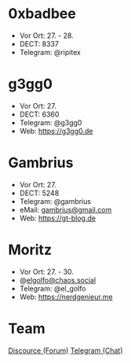 # 0xbadbee
- Vor Ort: 27. - 28.
- DECT: 8337
- Telegram: @ripitex


# g3gg0
- Vor Ort: 27. 
- DECT: 6360
- Telegram: @g3gg0
- Web: https://g3gg0.de


# Gambrius
- Vor Ort: 27.
- DECT: 5248
- Telegram: @gambrius
- eMail: gambrius@gmail.com
- Web: https://gt-blog.de


# Moritz
- Vor Ort: 27. - 30.
- @elgolfo@chaos.social
- Telegram: @el_golfo
- Web: https://nerdgenieur.me


# Team
[Discource (Forum)](https://forum.revvox.de/)
[Telegram (Chat)](https://t.me/toniebox_reverse_engineering)
